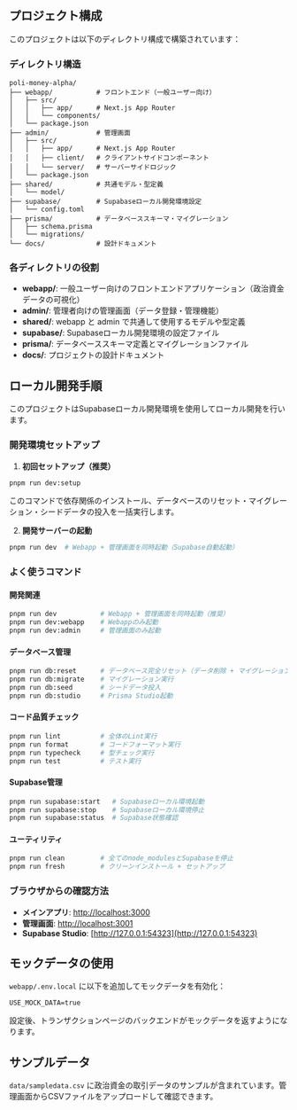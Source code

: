 ## プロジェクト構成

このプロジェクトは以下のディレクトリ構成で構築されています：

### ディレクトリ構造

```
poli-money-alpha/
├── webapp/           # フロントエンド（一般ユーザー向け）
│   ├── src/
│   │   ├── app/      # Next.js App Router
│   │   └── components/
│   └── package.json
├── admin/            # 管理画面
│   ├── src/
│   │   ├── app/      # Next.js App Router
│   │   ├── client/   # クライアントサイドコンポーネント
│   │   └── server/   # サーバーサイドロジック
│   └── package.json
├── shared/           # 共通モデル・型定義
│   └── model/
├── supabase/         # Supabaseローカル開発環境設定
│   └── config.toml
├── prisma/           # データベーススキーマ・マイグレーション
│   ├── schema.prisma
│   └── migrations/
└── docs/             # 設計ドキュメント
```

### 各ディレクトリの役割

- **webapp/**: 一般ユーザー向けのフロントエンドアプリケーション（政治資金データの可視化）
- **admin/**: 管理者向けの管理画面（データ登録・管理機能）
- **shared/**: webapp と admin で共通して使用するモデルや型定義
- **supabase/**: Supabaseローカル開発環境の設定ファイル
- **prisma/**: データベーススキーマ定義とマイグレーションファイル
- **docs/**: プロジェクトの設計ドキュメント

## ローカル開発手順

このプロジェクトはSupabaseローカル開発環境を使用してローカル開発を行います。

### 開発環境セットアップ

1. **初回セットアップ（推奨）**
```bash
pnpm run dev:setup
```
このコマンドで依存関係のインストール、データベースのリセット・マイグレーション・シードデータの投入を一括実行します。

2. **開発サーバーの起動**
```bash
pnpm run dev  # Webapp + 管理画面を同時起動（Supabase自動起動）
```

### よく使うコマンド

#### 開発関連
```bash
pnpm run dev           # Webapp + 管理画面を同時起動（推奨）
pnpm run dev:webapp    # Webappのみ起動
pnpm run dev:admin     # 管理画面のみ起動
```

#### データベース管理
```bash
pnpm run db:reset      # データベース完全リセット（データ削除 + マイグレーション + シード）
pnpm run db:migrate    # マイグレーション実行
pnpm run db:seed       # シードデータ投入
pnpm run db:studio     # Prisma Studio起動
```

#### コード品質チェック
```bash
pnpm run lint          # 全体のLint実行
pnpm run format        # コードフォーマット実行
pnpm run typecheck     # 型チェック実行
pnpm run test          # テスト実行
```

#### Supabase管理
```bash
pnpm run supabase:start   # Supabaseローカル環境起動
pnpm run supabase:stop    # Supabaseローカル環境停止
pnpm run supabase:status  # Supabase状態確認
```

#### ユーティリティ
```bash
pnpm run clean         # 全てのnode_modulesとSupabaseを停止
pnpm run fresh         # クリーンインストール + セットアップ
```

### ブラウザからの確認方法

- **メインアプリ**: [http://localhost:3000](http://localhost:3000)
- **管理画面**: [http://localhost:3001](http://localhost:3001)
- **Supabase Studio**: [http://127.0.0.1:54323](http://127.0.0.1:54323)

## モックデータの使用

`webapp/.env.local` に以下を追加してモックデータを有効化：
```
USE_MOCK_DATA=true
```

設定後、トランザクションページのバックエンドがモックデータを返すようになります。

## サンプルデータ

`data/sampledata.csv` に政治資金の取引データのサンプルが含まれています。管理画面からCSVファイルをアップロードして確認できます。
